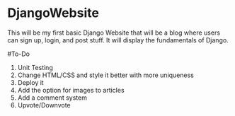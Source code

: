 # DjangoWebsite
This will be my first basic Django Website that will be a blog where users can sign up, login, and post stuff.
It will display the fundamentals of Django.

#To-Do
1. Unit Testing
2. Change HTML/CSS and style it better with more uniqueness
3. Deploy it
4. Add the option for images to articles
5. Add a comment system
6. Upvote/Downvote
